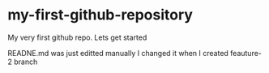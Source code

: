 # my-first-github-repository
My very first github repo. Lets get started

READNE.md was just editted manually
I changed it when I created feauture-2 branch
